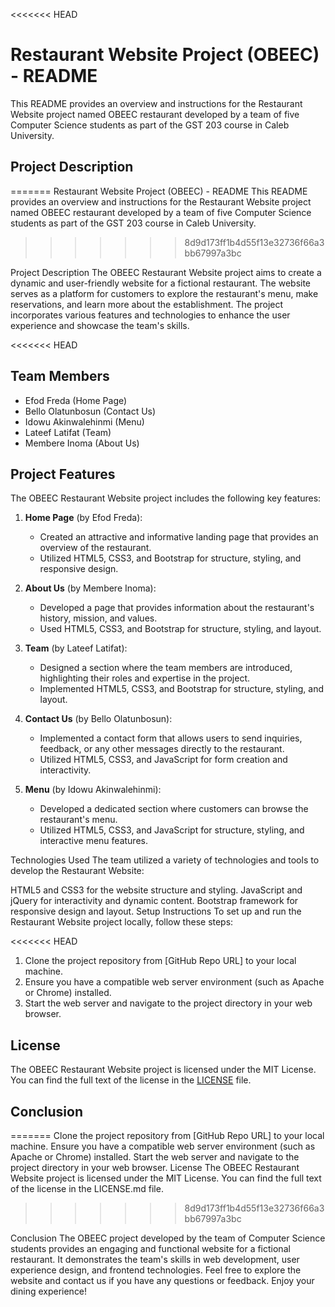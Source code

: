 <<<<<<< HEAD
# Restaurant Website Project (OBEEC) - README

This README provides an overview and instructions for the Restaurant Website project named OBEEC restaurant developed by a team of five Computer Science students as part of the GST 203 course in Caleb University.

## Project Description
=======
Restaurant Website Project (OBEEC) - README
This README provides an overview and instructions for the Restaurant Website project named OBEEC restaurant developed by a team of five Computer Science students as part of the GST 203 course in Caleb University.
>>>>>>> 8d9d173ff1b4d55f13e32736f66a3bb67997a3bc

Project Description
The OBEEC Restaurant Website project aims to create a dynamic and user-friendly website for a fictional restaurant. The website serves as a platform for customers to explore the restaurant's menu, make reservations, and learn more about the establishment. The project incorporates various features and technologies to enhance the user experience and showcase the team's skills.

<<<<<<< HEAD
## Team Members

- Efod Freda (Home Page)
- Bello Olatunbosun (Contact Us)
- Idowu Akinwalehinmi (Menu)
- Lateef Latifat (Team)
- Membere Inoma (About Us)

## Project Features

The OBEEC Restaurant Website project includes the following key features:

1. **Home Page** (by Efod Freda):
   - Created an attractive and informative landing page that provides an overview of the restaurant.
   - Utilized HTML5, CSS3, and Bootstrap for structure, styling, and responsive design.

2. **About Us** (by Membere Inoma):
   - Developed a page that provides information about the restaurant's history, mission, and values.
   - Used HTML5, CSS3, and Bootstrap for structure, styling, and layout.

3. **Team** (by Lateef Latifat):
   - Designed a section where the team members are introduced, highlighting their roles and expertise in the project.
   - Implemented HTML5, CSS3, and Bootstrap for structure, styling, and layout.

4. **Contact Us** (by Bello Olatunbosun):
   - Implemented a contact form that allows users to send inquiries, feedback, or any other messages directly to the restaurant.
   - Utilized HTML5, CSS3, and JavaScript for form creation and interactivity.

5. **Menu** (by Idowu Akinwalehinmi):
   - Developed a dedicated section where customers can browse the restaurant's menu.
   - Utilized HTML5, CSS3, and JavaScript for structure, styling, and interactive menu features.


Technologies Used
The team utilized a variety of technologies and tools to develop the Restaurant Website:

HTML5 and CSS3 for the website structure and styling.
JavaScript and jQuery for interactivity and dynamic content.
Bootstrap framework for responsive design and layout.
Setup Instructions
To set up and run the Restaurant Website project locally, follow these steps:

<<<<<<< HEAD
1. Clone the project repository from [GitHub Repo URL] to your local machine.
2. Ensure you have a compatible web server environment (such as Apache or Chrome) installed.
3. Start the web server and navigate to the project directory in your web browser.

## License

The OBEEC Restaurant Website project is licensed under the MIT License. You can find the full text of the license in the [LICENSE](LICENSE) file.

## Conclusion
=======
Clone the project repository from [GitHub Repo URL] to your local machine.
Ensure you have a compatible web server environment (such as Apache or Chrome) installed.
Start the web server and navigate to the project directory in your web browser.
License
The OBEEC Restaurant Website project is licensed under the MIT License. You can find the full text of the license in the LICENSE.md file.
>>>>>>> 8d9d173ff1b4d55f13e32736f66a3bb67997a3bc

Conclusion
The OBEEC project developed by the team of Computer Science students provides an engaging and functional website for a fictional restaurant. It demonstrates the team's skills in web development, user experience design, and frontend technologies. Feel free to explore the website and contact us if you have any questions or feedback. Enjoy your dining experience!
